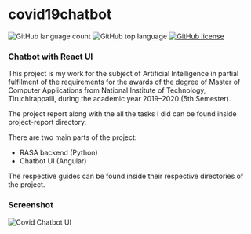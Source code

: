 # covid19chatbot
![GitHub language count](https://img.shields.io/github/languages/count/vaibhavvikas/covid19chatbot) ![GitHub top language](https://img.shields.io/github/languages/top/vaibhavvikas/covid19chatbot) [![GitHub license](https://img.shields.io/github/license/vaibhavvikas/covid19chatbot)](https://github.com/vaibhavvikas/covid19chatbot/blob/main/LICENSE)


### Chatbot with React UI

This project is my work for the subject of Artificial Intelligence in partial fulfilment of the requirements for the awards of the degree of Master of Computer Applications from National Institute of Technology, Tiruchirappalli, during the academic year 2019–2020 (5th Semester).

The project report along with the all the tasks I did can be found inside project-report directory.

There are two main parts of the project:

- RASA backend (Python)
- Chatbot UI (Angular)

The respective guides can be found inside their respective directories of the project.

### Screenshot 
![Covid Chatbot UI](https://user-images.githubusercontent.com/28614457/167354315-a8141260-bd0f-4700-bcbb-6f0546204dbc.png)

